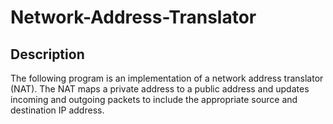 # Network-Address-Translator

## Description

The following program is an implementation of a network address translator (NAT). The NAT maps a private address to a public address and updates incoming and outgoing packets to include the appropriate source and destination IP address. 
